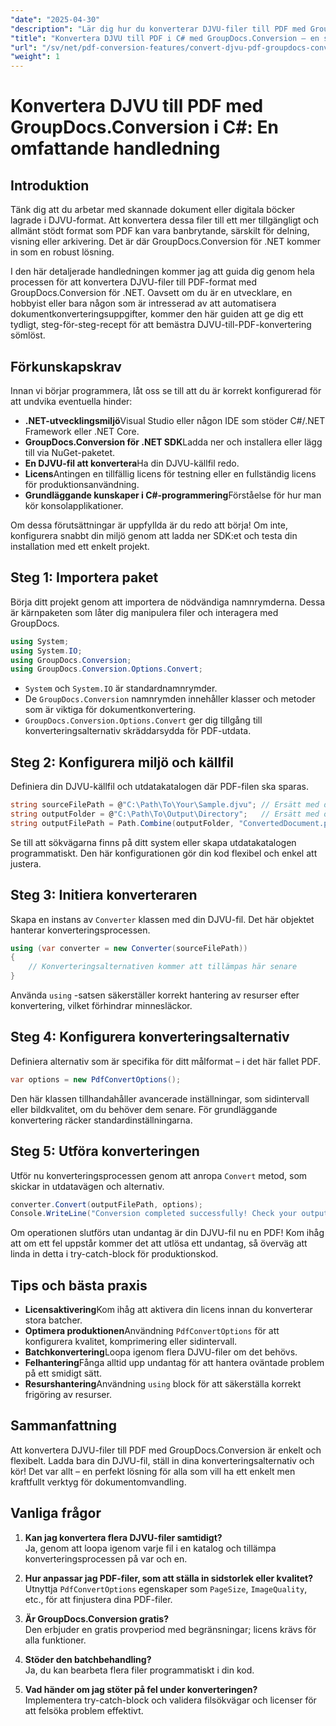 ```yaml
---
"date": "2025-04-30"
"description": "Lär dig hur du konverterar DJVU-filer till PDF med GroupDocs.Conversion i .NET. Följ den här steg-för-steg-guiden för sömlös dokumentomvandling."
"title": "Konvertera DJVU till PDF i C# med GroupDocs.Conversion – en steg-för-steg-guide"
"url": "/sv/net/pdf-conversion-features/convert-djvu-pdf-groupdocs-conversion-csharp/"
"weight": 1
---
```


# Konvertera DJVU till PDF med GroupDocs.Conversion i C#: En omfattande handledning

## Introduktion
Tänk dig att du arbetar med skannade dokument eller digitala böcker lagrade i DJVU-format. Att konvertera dessa filer till ett mer tillgängligt och allmänt stödt format som PDF kan vara banbrytande, särskilt för delning, visning eller arkivering. Det är där GroupDocs.Conversion för .NET kommer in som en robust lösning.

I den här detaljerade handledningen kommer jag att guida dig genom hela processen för att konvertera DJVU-filer till PDF-format med GroupDocs.Conversion för .NET. Oavsett om du är en utvecklare, en hobbyist eller bara någon som är intresserad av att automatisera dokumentkonverteringsuppgifter, kommer den här guiden att ge dig ett tydligt, steg-för-steg-recept för att bemästra DJVU-till-PDF-konvertering sömlöst.

## Förkunskapskrav

Innan vi börjar programmera, låt oss se till att du är korrekt konfigurerad för att undvika eventuella hinder:

- **.NET-utvecklingsmiljö**Visual Studio eller någon IDE som stöder C#/.NET Framework eller .NET Core.
- **GroupDocs.Conversion för .NET SDK**Ladda ner och installera eller lägg till via NuGet-paketet.
- **En DJVU-fil att konvertera**Ha din DJVU-källfil redo.
- **Licens**Antingen en tillfällig licens för testning eller en fullständig licens för produktionsanvändning.
- **Grundläggande kunskaper i C#-programmering**Förståelse för hur man kör konsolapplikationer.

Om dessa förutsättningar är uppfyllda är du redo att börja! Om inte, konfigurera snabbt din miljö genom att ladda ner SDK:et och testa din installation med ett enkelt projekt.

## Steg 1: Importera paket

Börja ditt projekt genom att importera de nödvändiga namnrymderna. Dessa är kärnpaketen som låter dig manipulera filer och interagera med GroupDocs.

```csharp
using System;
using System.IO;
using GroupDocs.Conversion;
using GroupDocs.Conversion.Options.Convert;
```

- `System` och `System.IO` är standardnamnrymder.
- De `GroupDocs.Conversion` namnrymden innehåller klasser och metoder som är viktiga för dokumentkonvertering.
- `GroupDocs.Conversion.Options.Convert` ger dig tillgång till konverteringsalternativ skräddarsydda för PDF-utdata.

## Steg 2: Konfigurera miljö och källfil

Definiera din DJVU-källfil och utdatakatalogen där PDF-filen ska sparas.

```csharp
string sourceFilePath = @"C:\Path\To\Your\Sample.djvu"; // Ersätt med din DJVU-filsökväg
string outputFolder = @"C:\Path\To\Output\Directory";   // Ersätt med önskad utdatamapp
string outputFilePath = Path.Combine(outputFolder, "ConvertedDocument.pdf");
```

Se till att sökvägarna finns på ditt system eller skapa utdatakatalogen programmatiskt. Den här konfigurationen gör din kod flexibel och enkel att justera.

## Steg 3: Initiera konverteraren

Skapa en instans av `Converter` klassen med din DJVU-fil. Det här objektet hanterar konverteringsprocessen.

```csharp
using (var converter = new Converter(sourceFilePath))
{
    // Konverteringsalternativen kommer att tillämpas här senare
}
```

Använda `using` -satsen säkerställer korrekt hantering av resurser efter konvertering, vilket förhindrar minnesläckor.

## Steg 4: Konfigurera konverteringsalternativ

Definiera alternativ som är specifika för ditt målformat – i det här fallet PDF.

```csharp
var options = new PdfConvertOptions();
```

Den här klassen tillhandahåller avancerade inställningar, som sidintervall eller bildkvalitet, om du behöver dem senare. För grundläggande konvertering räcker standardinställningarna.

## Steg 5: Utföra konverteringen

Utför nu konverteringsprocessen genom att anropa `Convert` metod, som skickar in utdatavägen och alternativ.

```csharp
converter.Convert(outputFilePath, options);
Console.WriteLine("Conversion completed successfully! Check your output folder.");
```

Om operationen slutförs utan undantag är din DJVU-fil nu en PDF! Kom ihåg att om ett fel uppstår kommer det att utlösa ett undantag, så överväg att linda in detta i try-catch-block för produktionskod.

## Tips och bästa praxis

- **Licensaktivering**Kom ihåg att aktivera din licens innan du konverterar stora batcher.
- **Optimera produktionen**Användning `PdfConvertOptions` för att konfigurera kvalitet, komprimering eller sidintervall.
- **Batchkonvertering**Loopa igenom flera DJVU-filer om det behövs.
- **Felhantering**Fånga alltid upp undantag för att hantera oväntade problem på ett smidigt sätt.
- **Resurshantering**Användning `using` block för att säkerställa korrekt frigöring av resurser.

## Sammanfattning

Att konvertera DJVU-filer till PDF med GroupDocs.Conversion är enkelt och flexibelt. Ladda bara din DJVU-fil, ställ in dina konverteringsalternativ och kör! Det var allt – en perfekt lösning för alla som vill ha ett enkelt men kraftfullt verktyg för dokumentomvandling.

## Vanliga frågor

1. **Kan jag konvertera flera DJVU-filer samtidigt?**  
Ja, genom att loopa igenom varje fil i en katalog och tillämpa konverteringsprocessen på var och en.

2. **Hur anpassar jag PDF-filer, som att ställa in sidstorlek eller kvalitet?**  
Utnyttja `PdfConvertOptions` egenskaper som `PageSize`, `ImageQuality`, etc., för att finjustera dina PDF-filer.

3. **Är GroupDocs.Conversion gratis?**  
Den erbjuder en gratis provperiod med begränsningar; licens krävs för alla funktioner.

4. **Stöder den batchbehandling?**  
Ja, du kan bearbeta flera filer programmatiskt i din kod.

5. **Vad händer om jag stöter på fel under konverteringen?**  
Implementera try-catch-block och validera filsökvägar och licenser för att felsöka problem effektivt.
